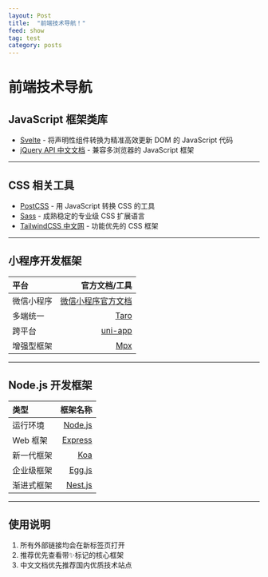 ```yaml
---
layout: Post
title:  "前端技术导航！"
feed: show
tag: test
category: posts
---
```


# 前端技术导航

## JavaScript 框架类库
- [Svelte](https://svelte.dev) - 将声明性组件转换为精准高效更新 DOM 的 JavaScript 代码
- [jQuery API 中文文档](http://jquery.cuishifeng.cn/) - 兼容多浏览器的 JavaScript 框架

---

## CSS 相关工具
- [PostCSS](https://postcss.org/) - 用 JavaScript 转换 CSS 的工具
- [Sass](https://www.sass.hk/) - 成熟稳定的专业级 CSS 扩展语言
- [TailwindCSS 中文网](https://tailwindcss.cn/) - 功能优先的 CSS 框架

---

## 小程序开发框架

| 平台 | 官方文档/工具 |
| :-----| -------------: |
| 微信小程序 | [微信小程序官方文档](https://developers.weixin.qq.com/miniprogram/dev/framework/) |
| 多端统一 | [Taro](https://taro-docs.jd.com/taro/docs/README) |
| 跨平台 | [uni-app](https://uniapp.dcloud.net.cn/) |
| 增强型框架 | [Mpx](https://mpxjs.cn/) |

---

## Node.js 开发框架

| 类型 | 框架名称 |
| :-----| -------------: |
| 运行环境 | [Node.js](https://nodejs.org/) |
| Web 框架 | [Express](http://expressjs.com/) |
| 新一代框架 | [Koa](https://koajs.com/) |
| 企业级框架 | [Egg.js](https://eggjs.org/) |
| 渐进式框架 | [Nest.js](https://nestjs.com/) |

---

## 使用说明
1. 所有外部链接均会在新标签页打开
2. 推荐优先查看带✨标记的核心框架
3. 中文文档优先推荐国内优质技术站点
